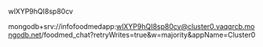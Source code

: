 wlXYP9hQI8sp80cv

mongodb+srv://infofoodmedapp:wlXYP9hQI8sp80cv@cluster0.vaqqrcb.mongodb.net/foodmed_chat?retryWrites=true&w=majority&appName=Cluster0
